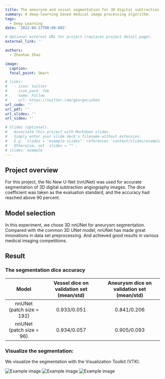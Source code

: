 ```yaml
---
title: The aneurysm and vessel segmentation for 3D digital subtraction angiography images
summary: A deep-learning based medical image processing algorithm.
tags:
  - Deep Learning
date: '2022-04-27T00:00:00Z'

# Optional external URL for project (replaces project detail page).
external_link: ''

authors:
  - Zhenhao Zhao

image:
  caption: 
  focal_point: Smart

# links:
#   - icon: twitter
#     icon_pack: fab
#     name: Follow
#     url: https://twitter.com/georgecushen
url_code: ''
url_pdf: ''
url_slides: ''
url_video: ''

# Slides (optional).
#   Associate this project with Markdown slides.
#   Simply enter your slide deck's filename without extension.
#   E.g. `slides = "example-slides"` references `content/slides/example-slides.md`.
#   Otherwise, set `slides = ""`.
# slides: example
---
```


## Project overview
For this project, the No New U-Net (nnUNet) was used for accurate segmentation of 3D digital subtraction angiography images. The dice coefficient was taken as the evaluation standard, and the accuracy had reached above 90 percent. 

## Model selection
In this experiment, we chose 3D nnUNet for aneurysm segmentation. Compared with the common 3D UNet model, nnUNet has made great innovations in data set preprocessing. And achieved good results in various medical imaging competitions.

## Result
### The segmentation dice accuracy

<div class="table">

|           Model           | Vessel dice on validation set (mean/std) | Aneurysm dice on validation set (mean/std) |
|:-------------------------:|:----------------------------------------:|:------------------------------------------:|
| nnUNet (patch size = 192) |               0.933/0.051                |                0.841/0.206                 |
| nnUNet (patch size = 96)  |               0.934/0.057                |                0.905/0.093                 |

</div>

### Visualize the segmentation:
We visualize the segmentation with the Visualization Toolkit (VTK).

![Example image](uploads/Aneurysm_segmentation/seg_sample.png)
![Example image](/uploads/UAS_project/onboard_GPU.JPG)
![Example image](uploads/Aneurysm_segmentation/1.jpg)

